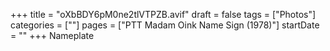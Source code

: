 +++
title = "oXbBDY6pM0ne2tlVTPZB.avif"
draft = false
tags = ["Photos"]
categories = [""]
pages = ["PTT Madam Oink Name Sign (1978)"]
startDate = ""
+++
Nameplate
